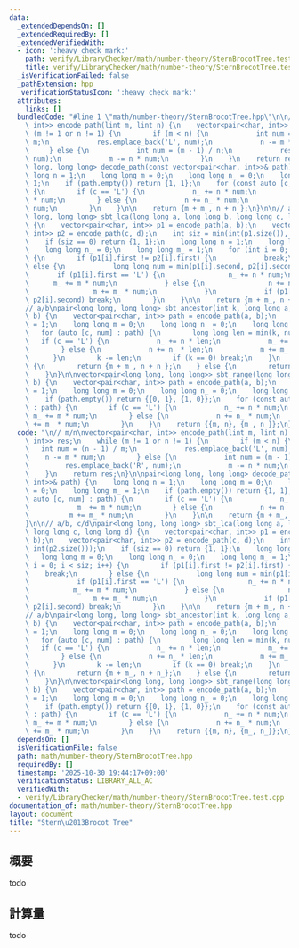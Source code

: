 ```yaml
---
data:
  _extendedDependsOn: []
  _extendedRequiredBy: []
  _extendedVerifiedWith:
  - icon: ':heavy_check_mark:'
    path: verify/LibraryChecker/math/number-theory/SternBrocotTree.test.cpp
    title: verify/LibraryChecker/math/number-theory/SternBrocotTree.test.cpp
  _isVerificationFailed: false
  _pathExtension: hpp
  _verificationStatusIcon: ':heavy_check_mark:'
  attributes:
    links: []
  bundledCode: "#line 1 \"math/number-theory/SternBrocotTree.hpp\"\n\n// m/n\nvector<pair<char,\
    \ int>> encode_path(lint m, lint n) {\n    vector<pair<char, int>> res;\n    while\
    \ (m != 1 or n != 1) {\n        if (m < n) {\n            int num = (n - 1) /\
    \ m;\n            res.emplace_back('L', num);\n            n -= m * num;\n   \
    \     } else {\n            int num = (m - 1) / n;\n            res.emplace_back('R',\
    \ num);\n            m -= n * num;\n        }\n    }\n    return res;\n}\n\npair<long\
    \ long, long long> decode_path(const vector<pair<char, int>>& path) {\n    long\
    \ long n = 1;\n    long long m = 0;\n    long long n_ = 0;\n    long long m_ =\
    \ 1;\n    if (path.empty()) return {1, 1};\n    for (const auto [c, num] : path)\
    \ {\n        if (c == 'L') {\n            n_ += n * num;\n            m_ += m\
    \ * num;\n        } else {\n            n += n_ * num;\n            m += m_ *\
    \ num;\n        }\n    }\n\n    return {m + m_, n + n_};\n}\n\n// a/b, c/d\npair<long\
    \ long, long long> sbt_lca(long long a, long long b, long long c, long long d)\
    \ {\n    vector<pair<char, int>> p1 = encode_path(a, b);\n    vector<pair<char,\
    \ int>> p2 = encode_path(c, d);\n    int siz = min(int(p1.size()), int(p2.size()));\n\
    \    if (siz == 0) return {1, 1};\n    long long n = 1;\n    long long m = 0;\n\
    \    long long n_ = 0;\n    long long m_ = 1;\n    for (int i = 0; i < siz; i++)\
    \ {\n        if (p1[i].first != p2[i].first) {\n            break;\n        }\
    \ else {\n            long long num = min(p1[i].second, p2[i].second);\n     \
    \       if (p1[i].first == 'L') {\n                n_ += n * num;\n          \
    \      m_ += m * num;\n            } else {\n                n += n_ * num;\n\
    \                m += m_ * num;\n            }\n            if (p1[i].second !=\
    \ p2[i].second) break;\n        }\n    }\n\n    return {m + m_, n + n_};\n}\n\n\
    // a/b\npair<long long, long long> sbt_ancestor(int k, long long a, long long\
    \ b) {\n    vector<pair<char, int>> path = encode_path(a, b);\n    long long n\
    \ = 1;\n    long long m = 0;\n    long long n_ = 0;\n    long long m_ = 1;\n \
    \   for (auto [c, num] : path) {\n        long long len = min(k, num);\n     \
    \   if (c == 'L') {\n            n_ += n * len;\n            m_ += m * len;\n\
    \        } else {\n            n += n_ * len;\n            m += m_ * len;\n  \
    \      }\n        k -= len;\n        if (k == 0) break;\n    }\n    if (k == 0)\
    \ {\n        return {m + m_, n + n_};\n    } else {\n        return {-1, 1};\n\
    \    }\n}\n\nvector<pair<long long, long long>> sbt_range(long long a, long long\
    \ b) {\n    vector<pair<char, int>> path = encode_path(a, b);\n    long long n\
    \ = 1;\n    long long m = 0;\n    long long n_ = 0;\n    long long m_ = 1;\n\n\
    \    if (path.empty()) return {{0, 1}, {1, 0}};\n    for (const auto [c, num]\
    \ : path) {\n        if (c == 'L') {\n            n_ += n * num;\n           \
    \ m_ += m * num;\n        } else {\n            n += n_ * num;\n            m\
    \ += m_ * num;\n        }\n    }\n    return {{m, n}, {m_, n_}};\n}\n"
  code: "\n// m/n\nvector<pair<char, int>> encode_path(lint m, lint n) {\n    vector<pair<char,\
    \ int>> res;\n    while (m != 1 or n != 1) {\n        if (m < n) {\n         \
    \   int num = (n - 1) / m;\n            res.emplace_back('L', num);\n        \
    \    n -= m * num;\n        } else {\n            int num = (m - 1) / n;\n   \
    \         res.emplace_back('R', num);\n            m -= n * num;\n        }\n\
    \    }\n    return res;\n}\n\npair<long long, long long> decode_path(const vector<pair<char,\
    \ int>>& path) {\n    long long n = 1;\n    long long m = 0;\n    long long n_\
    \ = 0;\n    long long m_ = 1;\n    if (path.empty()) return {1, 1};\n    for (const\
    \ auto [c, num] : path) {\n        if (c == 'L') {\n            n_ += n * num;\n\
    \            m_ += m * num;\n        } else {\n            n += n_ * num;\n  \
    \          m += m_ * num;\n        }\n    }\n\n    return {m + m_, n + n_};\n\
    }\n\n// a/b, c/d\npair<long long, long long> sbt_lca(long long a, long long b,\
    \ long long c, long long d) {\n    vector<pair<char, int>> p1 = encode_path(a,\
    \ b);\n    vector<pair<char, int>> p2 = encode_path(c, d);\n    int siz = min(int(p1.size()),\
    \ int(p2.size()));\n    if (siz == 0) return {1, 1};\n    long long n = 1;\n \
    \   long long m = 0;\n    long long n_ = 0;\n    long long m_ = 1;\n    for (int\
    \ i = 0; i < siz; i++) {\n        if (p1[i].first != p2[i].first) {\n        \
    \    break;\n        } else {\n            long long num = min(p1[i].second, p2[i].second);\n\
    \            if (p1[i].first == 'L') {\n                n_ += n * num;\n     \
    \           m_ += m * num;\n            } else {\n                n += n_ * num;\n\
    \                m += m_ * num;\n            }\n            if (p1[i].second !=\
    \ p2[i].second) break;\n        }\n    }\n\n    return {m + m_, n + n_};\n}\n\n\
    // a/b\npair<long long, long long> sbt_ancestor(int k, long long a, long long\
    \ b) {\n    vector<pair<char, int>> path = encode_path(a, b);\n    long long n\
    \ = 1;\n    long long m = 0;\n    long long n_ = 0;\n    long long m_ = 1;\n \
    \   for (auto [c, num] : path) {\n        long long len = min(k, num);\n     \
    \   if (c == 'L') {\n            n_ += n * len;\n            m_ += m * len;\n\
    \        } else {\n            n += n_ * len;\n            m += m_ * len;\n  \
    \      }\n        k -= len;\n        if (k == 0) break;\n    }\n    if (k == 0)\
    \ {\n        return {m + m_, n + n_};\n    } else {\n        return {-1, 1};\n\
    \    }\n}\n\nvector<pair<long long, long long>> sbt_range(long long a, long long\
    \ b) {\n    vector<pair<char, int>> path = encode_path(a, b);\n    long long n\
    \ = 1;\n    long long m = 0;\n    long long n_ = 0;\n    long long m_ = 1;\n\n\
    \    if (path.empty()) return {{0, 1}, {1, 0}};\n    for (const auto [c, num]\
    \ : path) {\n        if (c == 'L') {\n            n_ += n * num;\n           \
    \ m_ += m * num;\n        } else {\n            n += n_ * num;\n            m\
    \ += m_ * num;\n        }\n    }\n    return {{m, n}, {m_, n_}};\n}\n"
  dependsOn: []
  isVerificationFile: false
  path: math/number-theory/SternBrocotTree.hpp
  requiredBy: []
  timestamp: '2025-10-30 19:44:17+09:00'
  verificationStatus: LIBRARY_ALL_AC
  verifiedWith:
  - verify/LibraryChecker/math/number-theory/SternBrocotTree.test.cpp
documentation_of: math/number-theory/SternBrocotTree.hpp
layout: document
title: "Stern\u2013Brocot Tree"
---
```


## 概要

todo

## 計算量
todo